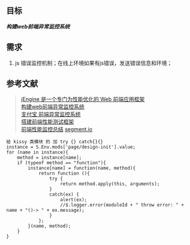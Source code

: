 ## 目标

 ***构建web前端异常监控系统***

## 需求  
1. js 错误监控机制；在线上环境如果有js错误，发送错误信息和环境；



## 参考文献
> [jEngine 是一个专门为性能优化的 Web 前端应用框架](http://www.oschina.net/p/jengine)  
> [构建web前端异常监控系统](http://www.aliued.cn/2012/10/27/%E6%9E%84%E5%BB%BAweb%E5%89%8D%E7%AB%AF%E5%BC%82%E5%B8%B8%E7%9B%91%E6%8E%A7%E7%B3%BB%E7%BB%9F-fdsafe.html)  
> [支付宝 前端异常监控系统](https://github.com/totorojs/monitor.js/blob/master/doc/index.md)  
> [搭建前端性能测试框架](http://ued.taobao.com/blog/2010/07/xvfb_yslow_showslow-2/)  
> [前端性能监控总结](http://www.xiaoqiang.org/javascript/font-end-performance-monitor.html)
> [segment.io](https://segment.io/docs/big-picture/what-we-do)

	给 kissy 类模块 的 加 try {} catch{}{}
	instance = S.Env.mods['page/design-init'].value;
	for (name in instance){
		method = instance[name];
		if (typeof method == "function"){
			instance[name] = function(name, method){
				return function (){
					try { 
						return method.apply(this, arguments);
					}
					catch(ex) {
						alert(ex);
						//$.logger.error(moduleId + " throw error: " +  name + "()-> " + ex.message);
					}
				};
			}(name, method);
		}
	}